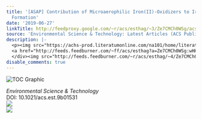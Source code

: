 ```yaml
---
title: '[ASAP] Contribution of Microaerophilic Iron(II)-Oxidizers to Iron(III) Mineral
  Formation'
date: '2019-06-27'
linkTitle: http://feedproxy.google.com/~r/acs/esthag/~3/Ze7CMCh0WSg/acs.est.9b01531
source: 'Environmental Science & Technology: Latest Articles (ACS Publications)'
description: |-
  <p><img src="https://achs-prod.literatumonline.com/na101/home/literatum/publisher/achs/journals/content/esthag/0/esthag.ahead-of-print/acs.est.9b01531/20190626/images/medium/es-2019-01531k_0005.gif" alt="TOC Graphic"/></p><div><cite>Environmental Science & Technology</cite></div><div>DOI: 10.1021/acs.est.9b01531</div><div class="feedflare">
  <a href="http://feeds.feedburner.com/~ff/acs/esthag?a=Ze7CMCh0WSg:wHHg9TS5XGg:yIl2AUoC8zA"><img src="http://feeds.feedburner.com/~ff/acs/esthag?d=yIl2AUoC8zA" border="0"></img></a>
  </div><img src="http://feeds.feedburner.com/~r/acs/esthag/~4/Ze7CMCh0WSg" ...
disable_comments: true
---
```

<p><img src="https://achs-prod.literatumonline.com/na101/home/literatum/publisher/achs/journals/content/esthag/0/esthag.ahead-of-print/acs.est.9b01531/20190626/images/medium/es-2019-01531k_0005.gif" alt="TOC Graphic"/></p><div><cite>Environmental Science & Technology</cite></div><div>DOI: 10.1021/acs.est.9b01531</div><div class="feedflare">
<a href="http://feeds.feedburner.com/~ff/acs/esthag?a=Ze7CMCh0WSg:wHHg9TS5XGg:yIl2AUoC8zA"><img src="http://feeds.feedburner.com/~ff/acs/esthag?d=yIl2AUoC8zA" border="0"></img></a>
</div><img src="http://feeds.feedburner.com/~r/acs/esthag/~4/Ze7CMCh0WSg" ...